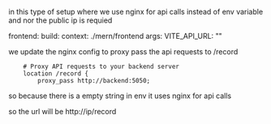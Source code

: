 in this type of setup where we use nginx for api calls instead of env variable and nor the public ip is requied 

 frontend:
    build:
      context: ./mern/frontend
      args:
        VITE_API_URL: ""


we update the nginx config to proxy pass the api requests to /record 

        # Proxy API requests to your backend server
        location /record {
            proxy_pass http://backend:5050;


so because there is a empty string in env  it uses nginx for api calls 

so the url will be http://ip/record
